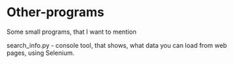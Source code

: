 # Other-programs
Some small programs, that I want to mention

search_info.py - console tool, that shows, what data you can load from web pages, using Selenium.
